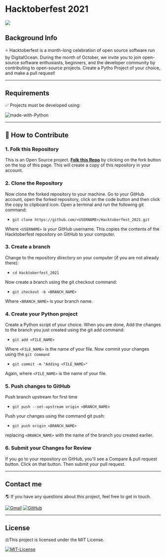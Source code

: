 # Hacktoberfest 2021

<img src="https://hacktoberfest.digitalocean.com/_nuxt/img/logo-hacktoberfest-full.f42e3b1.svg">


## Background Info 
⭐ Hacktoberfest is a month-long celebration of open source software run by DigitalOcean. During the month of October, we invite you to join open-source software enthusiasts, beginners, and the developer community by contributing to open-source projects.
Create a Pytho Project of your choice, and make a pull request!


---

## Requirements
✅ Projects must be developed using:

![made-with-Python](https://img.shields.io/badge/3.0+-blue?&labelColor=black&label=Python&logo=python&logoColor=white)



---
## 🤝 How to Contribute

### 1. Folk this Repository
 
This is an Open Source project. [**Folk this Repo**](https://github.com/seraph776/Hacktoberfest_2021) by clicking on the fork button on the top of this page. This will create a copy of this repository in your account.

### 2. Clone the Repository

Now clone the forked repository to your machine. Go to your GitHub account, open the forked repository, click on the code button and then click the copy to clipboard icon.
Open a terminal and run the following git command:

- `git clone https://github.com/<USERNAME>/Hacktoberfest_2021.git`

Where `<USERNAME>` is your GitHub username. This copies the contents of the Hacktoberfest repository on GitHub to your computer.

### 3. Create a branch
Change to the repository directory on your computer (if you are not already there):

- `cd Hacktoberfest_2021`

Now create a branch using the git checkout command:
- `git checkout -b <BRANCH_NAME>`

Where `<BRANCH_NAME>` is your branch name.


### 4. Create your Python project
Create a Python script of your choice. When you are done, Add the changes to the branch you just created using the git add command:
- `git add <FILE_NAME>`

Where `<FILE_NAME>` is the name of your file.
Now commit your changes using the `git command`
- `git commit -m "Adding <FILE_NAME>"`

Again, where `<FILE_NAME>` is the name of your file.


### 5. Push changes to GitHub 
Push branch upstream for first time
- `git push --set-upstream origin <BRANCH_NAME>`

Push your changes using the command git push:

- `git push origin <BRANCH_NAME>`
 
replacing `<BRANCH_NAME>` with the name of the branch you created earlier.

### 6. Submit your Changes for Review
If you go to your repository on GitHub, you'll see a Compare & pull request button. Click on that button. Then submit your pull request.

---
## Contact me 
🌎 If you have any questions about this project, feel free to get in touch.


[![Gmail](https://img.shields.io/badge/-blue?&labelColor=black&label=Gmail&logo=gmail&logoColor=white)](mailto:seraph776)
[![GitHub](https://img.shields.io/badge/-blue?&labelColor=black&label=GitHub&logo=github&logoColor=white)](https://github.com/seraph776) 


---
## License  
⚖️This project is licensed under the MIT License.

[![MIT-License](https://img.shields.io/badge/License-blue?&labelColor=black&label=MIT&logo=docusign&logoColor=white)](https://raw.githubusercontent.com/seraph776/PROJECTNAME/main/LICENSE)
